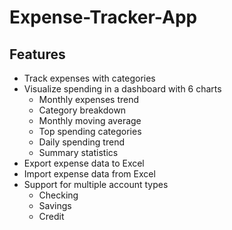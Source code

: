 # Expense-Tracker-App
## Features

*   Track expenses with categories
*   Visualize spending in a dashboard with 6 charts
	+ Monthly expenses trend
	+ Category breakdown
	+ Monthly moving average
	+ Top spending categories
	+ Daily spending trend
	+ Summary statistics
*   Export expense data to Excel
*   Import expense data from Excel
*   Support for multiple account types
	+ Checking
	+ Savings
	+ Credit
